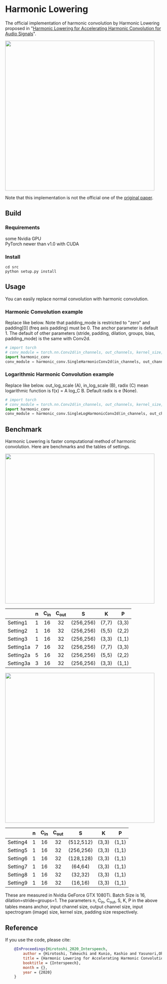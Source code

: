 # Harmonic Lowering

The official implementation of harmonic convolution by Harmonic Lowering proposed in "[Harmonic Lowering for Accelerating Harmonic Convolution for Audio Signals](https://google.com)".

<img src="https://github.com/taketakeseijin/HarmonicLowering/blob/master/figs/HarmonicLowering.png" width="480">

Note that this implementation is not the official one of the [original paper](http://dap.csail.mit.edu/).
## Build
### Requirements
some Nvidia GPU  
PyTorch newer than v1.0 with CUDA
### Install

```shell
cd src
python setup.py install
```

## Usage
You can easily replace normal convolution with harmonic convolution.
### Harmonic Convolution example
Replace like below. 
Note that padding_mode is restricted to "zero" and padding[0] (freq axis padding) must be 0.
The anchor parameter is default 1.  The default of other parameters (stride, padding, dilation, groups, bias, padding_mode) is the same with Conv2d.

```python
# import torch
# conv_module = torch.nn.Conv2d(in_channels, out_channels, kernel_size, stride, padding, dilation, groups, bias, padding_mode)
import harmonic_conv
conv_module = harmonic_conv.SingleHarmonicConv2d(in_channels, out_channels, kernel_size, anchor=1, stride, padding=(0,padding[1]), dilation, groups, bias, padding_mode="zero")
```
### Logarithmic Harmonic Convolution example
Replace like below. 
out_log_scale (A), in_log_scale (B), radix (C) mean logarithmic function is f(x) = A log_C B.
Default radix is e (None).

```python
# import torch
# conv_module = torch.nn.Conv2d(in_channels, out_channels, kernel_size, stride, padding, dilation, groups, bias, padding_mode)
import harmonic_conv
conv_module = harmonic_conv.SingleLogHarmonicConv2d(in_channels, out_channels, kernel_size, out_log_scale=1000, in_log_scale=0.001, radix=None anchor=1, stride, padding=(0,padding[1]), dilation, groups, bias, padding_mode="zero")
```



## Benchmark

Harmonic Lowering is faster computational method of harmonic convolution.
Here are benchmarks and the tables of settings.

<img src="https://github.com/taketakeseijin/HarmonicLowering/blob/master/figs/runtime1.png" width="480">

| | n | C<sub>in</sub> | C<sub>out</sub> | S | K | P | 
|:--|:-:|:-:|:-:|:-:|:-:|:-:| 
|Setting1|1|16|32|(256,256)|(7,7)|(3,3)|
|Setting2 |1|16|32|(256,256)|(5,5)|(2,2)|
|Setting3 |1|16|32|(256,256)|(3,3)|(1,1)|
|Setting1a |7|16|32|(256,256)|(7,7)|(3,3)|
|Setting2a |5|16|32|(256,256)|(5,5)|(2,2)|
|Setting3a |3|16|32|(256,256)|(3,3)|(1,1)|

<img src="https://github.com/taketakeseijin/HarmonicLowering/blob/master/figs/runtime2.png" width="480">

| | n | C<sub>in</sub> | C<sub>out</sub> | S | K | P | 
|:--|:-:|:-:|:-:|:-:|:-:|:-:| 
|Setting4 |1|16|32|(512,512)|(3,3)|(1,1)|
|Setting5 |1|16|32|(256,256)|(3,3)|(1,1)|
|Setting6 |1|16|32|(128,128)|(3,3)|(1,1)|
|Setting7 |1|16|32|(64,64)|(3,3)|(1,1)|
|Setting8 |1|16|32|(32,32)|(3,3)|(1,1)|
|Setting9 |1|16|32|(16,16)|(3,3)|(1,1)|

These are measured in Nvidia GeForce GTX 1080Ti.
Batch Size is 16, dilation=stride=groups=1.
The parameters n, C<sub>in</sub>, C<sub>out</sub>, S, K, P in the above tables means anchor, input channel size, output channel size, input spectrogram (image) size, kernel size, padding size respectively.

## Reference

If you use the code, please cite:

```bibtex
    @InProceedings{Hirotoshi_2020_Interspeech,
        author = {Hirotoshi, Takeuchi and Kunio, Kashio and Yasunori,Ohishi and Hiroshi Saruwatari},
        title = {Harmonic Lowering for Accelerating Harmonic Convolution for Audio Signals},
        booktitle = {Interspeech},
        month = {},
        year = {2020}
    }
```
